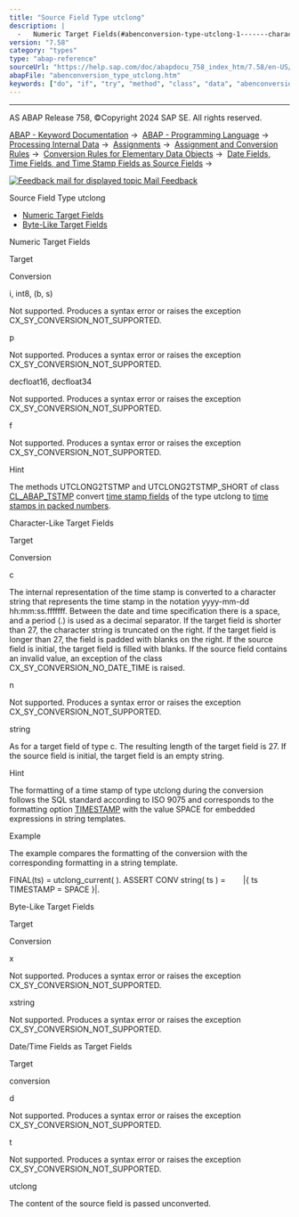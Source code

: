 ```yaml
---
title: "Source Field Type utclong"
description: |
  -   Numeric Target Fields(#abenconversion-type-utclong-1-------character-like-target-fields---@ITOC@@ABENCONVERSION_TYPE_UTCLONG_2) -   Byte-Like Target Fields(#abenconversion-type-utclong-3-------date-time-fields-as-target-fields---@ITOC@@ABENCONVERSION_TYPE_UTCLONG_4) Numeric Target Fields Tar
version: "7.58"
category: "types"
type: "abap-reference"
sourceUrl: "https://help.sap.com/doc/abapdocu_758_index_htm/7.58/en-US/abenconversion_type_utclong.htm"
abapFile: "abenconversion_type_utclong.htm"
keywords: ["do", "if", "try", "method", "class", "data", "abenconversion", "type", "utclong"]
---
```


* * *

AS ABAP Release 758, ©Copyright 2024 SAP SE. All rights reserved.

[ABAP - Keyword Documentation](https://help.sap.com/doc/abapdocu_758_index_htm/7.58/en-US/abenabap.htm) →  [ABAP - Programming Language](https://help.sap.com/doc/abapdocu_758_index_htm/7.58/en-US/abenabap_reference.htm) →  [Processing Internal Data](https://help.sap.com/doc/abapdocu_758_index_htm/7.58/en-US/abenabap_data_working.htm) →  [Assignments](https://help.sap.com/doc/abapdocu_758_index_htm/7.58/en-US/abenvalue_assignments.htm) →  [Assignment and Conversion Rules](https://help.sap.com/doc/abapdocu_758_index_htm/7.58/en-US/abenconversion_rules.htm) →  [Conversion Rules for Elementary Data Objects](https://help.sap.com/doc/abapdocu_758_index_htm/7.58/en-US/abenconversion_elementary.htm) →  [Date Fields, Time Fields, and Time Stamp Fields as Source Fields](https://help.sap.com/doc/abapdocu_758_index_htm/7.58/en-US/abendate_time_source_fields.htm) → 

 [![](Mail.gif?object=Mail.gif "Feedback mail for displayed topic") Mail Feedback](mailto:f1_help@sap.com?subject=Feedback%20on%20ABAP%20Documentation&body=Document:%20Source%20Field%20Type%20utclong%2C%20ABENCONVERSION_TYPE_UTCLONG%2C%20758%0D%0A%0D%0AError:%0D%0A%0D%0A%0D%0A%0D%0ASuggestion%20for%20improvement:)

Source Field Type utclong

-   [Numeric Target Fields](#abenconversion-type-utclong-1-------character-like-target-fields---@ITOC@@ABENCONVERSION_TYPE_UTCLONG_2)
-   [Byte-Like Target Fields](#abenconversion-type-utclong-3-------date-time-fields-as-target-fields---@ITOC@@ABENCONVERSION_TYPE_UTCLONG_4)

Numeric Target Fields   

Target

Conversion

i, int8, (b, s)

Not supported. Produces a syntax error or raises the exception CX\_SY\_CONVERSION\_NOT\_SUPPORTED.

p

Not supported. Produces a syntax error or raises the exception CX\_SY\_CONVERSION\_NOT\_SUPPORTED.

decfloat16, decfloat34

Not supported. Produces a syntax error or raises the exception CX\_SY\_CONVERSION\_NOT\_SUPPORTED.

f

Not supported. Produces a syntax error or raises the exception CX\_SY\_CONVERSION\_NOT\_SUPPORTED.

Hint

The methods UTCLONG2TSTMP and UTCLONG2TSTMP\_SHORT of class [CL\_ABAP\_TSTMP](https://help.sap.com/doc/abapdocu_758_index_htm/7.58/en-US/abencl_abap_tstmp.htm) convert [time stamp fields](https://help.sap.com/doc/abapdocu_758_index_htm/7.58/en-US/abentimestamp_field_glosry.htm "Glossary Entry") of the type utclong to [time stamps in packed numbers](https://help.sap.com/doc/abapdocu_758_index_htm/7.58/en-US/abentime_stamps_packed.htm).

Character-Like Target Fields   

Target

Conversion

c

The internal representation of the time stamp is converted to a character string that represents the time stamp in the notation yyyy-mm-dd hh:mm:ss.fffffff. Between the date and time specification there is a space, and a period (.) is used as a decimal separator. If the target field is shorter than 27, the character string is truncated on the right. If the target field is longer than 27, the field is padded with blanks on the right. If the source field is initial, the target field is filled with blanks. If the source field contains an invalid value, an exception of the class CX\_SY\_CONVERSION\_NO\_DATE\_TIME is raised.

n

Not supported. Produces a syntax error or raises the exception CX\_SY\_CONVERSION\_NOT\_SUPPORTED.

string

As for a target field of type c. The resulting length of the target field is 27. If the source field is initial, the target field is an empty string.

Hint

The formatting of a time stamp of type utclong during the conversion follows the SQL standard according to ISO 9075 and corresponds to the formatting option [TIMESTAMP](https://help.sap.com/doc/abapdocu_758_index_htm/7.58/en-US/abapcompute_string_format_options.htm) with the value SPACE for embedded expressions in string templates.

Example

The example compares the formatting of the conversion with the corresponding formatting in a string template.

FINAL(ts) = utclong\_current( ).
ASSERT CONV string( ts ) =
       |{ ts TIMESTAMP = SPACE }|.

Byte-Like Target Fields   

Target

Conversion

x

Not supported. Produces a syntax error or raises the exception CX\_SY\_CONVERSION\_NOT\_SUPPORTED.

xstring

Not supported. Produces a syntax error or raises the exception CX\_SY\_CONVERSION\_NOT\_SUPPORTED.

Date/Time Fields as Target Fields   

‎Target

conversion

d

Not supported. Produces a syntax error or raises the exception CX\_SY\_CONVERSION\_NOT\_SUPPORTED.

t

Not supported. Produces a syntax error or raises the exception CX\_SY\_CONVERSION\_NOT\_SUPPORTED.

utclong

The content of the source field is passed unconverted.